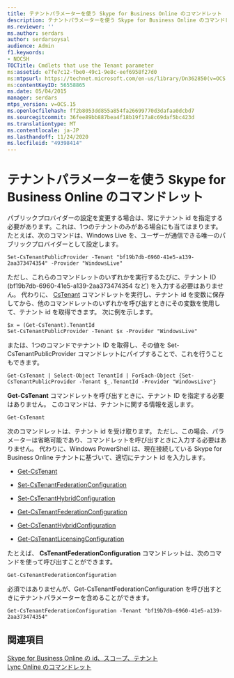 ```yaml
---
title: テナントパラメーターを使う Skype for Business Online のコマンドレット
description: テナントパラメーターを使う Skype for Business Online のコマンドレット。
ms.reviewer: ''
ms.author: serdars
author: serdarsoysal
audience: Admin
f1.keywords:
- NOCSH
TOCTitle: Cmdlets that use the Tenant parameter
ms:assetid: e7fe7c12-fbe0-49c1-9e8c-eef6958f27d0
ms:mtpsurl: https://technet.microsoft.com/en-us/library/Dn362850(v=OCS.15)
ms:contentKeyID: 56558865
ms.date: 05/04/2015
manager: serdars
mtps_version: v=OCS.15
ms.openlocfilehash: ff2b8053dd855a854fa26699770d3dafaa0dcbd7
ms.sourcegitcommit: 36fee89bb887bea4f18b19f17a8c69daf5bc423d
ms.translationtype: MT
ms.contentlocale: ja-JP
ms.lasthandoff: 11/24/2020
ms.locfileid: "49398414"
---
```

# <a name="cmdlets-in-skype-for-business-online-that-use-the-tenant-parameter"></a>テナントパラメーターを使う Skype for Business Online のコマンドレット

 


パブリックプロバイダーの設定を変更する場合は、常にテナント id を指定する必要があります。これは、1つのテナントのみがある場合にも当てはまります。 たとえば、次のコマンドは、Windows Live を、ユーザーが通信できる唯一のパブリックプロバイダーとして設定します。

    Set-CsTenantPublicProvider -Tenant "bf19b7db-6960-41e5-a139-2aa373474354" -Provider "WindowsLive"

ただし、これらのコマンドレットのいずれかを実行するたびに、テナント ID (bf19b7db-6960-41e5-a139-2aa373474354 など) を入力する必要はありません。 代わりに、 [CsTenant](https://technet.microsoft.com/library/jj994044\(v=ocs.15\)) コマンドレットを実行し、テナント id を変数に保存してから、他のコマンドレットのいずれかを呼び出すときにその変数を使用して、テナント id を取得できます。 次に例を示します。

    $x = (Get-CsTenant).TenantId
    Set-CsTenantPublicProvider -Tenant $x -Provider "WindowsLive"

または、1つのコマンドでテナント ID を取得し、その値を Set-CsTenantPublicProvider コマンドレットにパイプすることで、これを行うこともできます。

    Get-CsTenant | Select-Object TenantId | ForEach-Object {Set-CsTenantPublicProvider -Tenant $_.TenantId -Provider "WindowsLive"}

**Get-CsTenant** コマンドレットを呼び出すときに、テナント ID を指定する必要はありません。 このコマンドは、テナントに関する情報を返します。

    Get-CsTenant

次のコマンドレットは、テナント id を受け取ります。 ただし、この場合、パラメーターは省略可能であり、コマンドレットを呼び出すときに入力する必要はありません。 代わりに、Windows PowerShell は、現在接続している Skype for Business Online テナントに基づいて、適切にテナント id を入力します。

  - [Get-CsTenant](https://technet.microsoft.com/library/jj994044\(v=ocs.15\))

  - [Set-CsTenantFederationConfiguration](https://technet.microsoft.com/library/jj994080\(v=ocs.15\))

  - [Set-CsTenantHybridConfiguration](https://technet.microsoft.com/library/jj994046\(v=ocs.15\))

  - [Get-CsTenantFederationConfiguration](https://technet.microsoft.com/library/jj994072\(v=ocs.15\))

  - [Get-CsTenantHybridConfiguration](https://technet.microsoft.com/library/jj994034\(v=ocs.15\))

  - [Get-CsTenantLicensingConfiguration](https://technet.microsoft.com/library/dn362770\(v=ocs.15\))

たとえば、 **CsTenantFederationConfiguration** コマンドレットは、次のコマンドを使って呼び出すことができます。

    Get-CsTenantFederationConfiguration

必須ではありませんが、Get-CsTenantFederationConfiguration を呼び出すときにテナントパラメーターを含めることができます。

    Get-CsTenantFederationConfiguration -Tenant "bf19b7db-6960-41e5-a139-2aa373474354"

## <a name="see-also"></a>関連項目


[Skype for Business Online の id、スコープ、テナント](identities-scopes-and-tenants-in-skype-for-business-online.md)  
[Lync Online のコマンドレット](https://technet.microsoft.com/library/dn362817\(v=ocs.15\))

